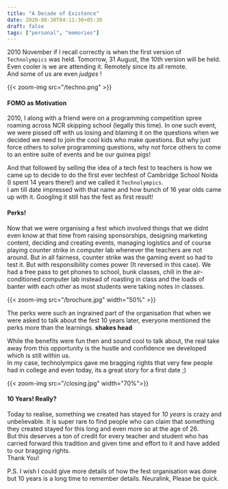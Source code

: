 ```yaml
---
title: "A Decade of Existence"
date: 2020-08-30T04:11:30+05:30
draft: false
tags: ["personal", "memories"]
---
```



2010 November if I recall correctly is when the first version of `Technolympics` was held. Tomorrow, 31 August, the 10th version will be held. 
Even cooler is we are attending it. Remotely since its all remote.  
And some of us are even _judges_ !

{{< zoom-img src="/techno.png" >}}


#### FOMO as Motivation

2010, I along with a friend were on a programming competition spree roaming across NCR skipping school (legally this time). In one such event, we were pissed off with us losing and blaming it on the questions when we decided we need to join the cool kids who make questions. But why just force others to solve programming questions, why not force others to come to an entire suite of events and be our guinea pigs! 

And that followed by selling the idea of a tech fest to teachers is how we came up to decide to do the first ever techfest of Cambridge School Noida (I spent 14 years there!) and we called it `Technolympics`.  
I am till date impressed with that name and how bunch of 16 year olds came up with it. Googling it still has the fest as first result!

#### Perks!

Now that we were organising a fest which involved things that we didnt even know at that time from raising sponsorships, designing marketing content, deciding and creating events, managing logistics and of course playing counter strike in computer lab whenever the teachers are not around. But in all fairness, counter strike was the gaming event so had to test it.
But with responsibility comes power (It reversed in this case). We had a free pass to get phones to school, bunk classes, chill in the air-conditioned computer lab instead of roasting in class and the loads of banter with each other as most students were taking notes in classes.

{{< zoom-img src="/brochure.jpg" width="50%" >}}

The perks were such an ingrained part of the organisation that when we were asked to talk about the fest 10 years later, everyone mentioned the perks more than the learnings. __shakes head__

While the benefits were fun then and sound cool to talk about, the real take away from this opportunity is the hustle and confidence we developed which is still within us.  
In my case, technolympics gave me bragging rights that very few people had in college and even today, its a great story for a first date ;)

{{< zoom-img src="/closing.jpg" width="70%">}}


#### 10 Years! Really?

Today to realise, something we created has stayed for *10 years* is crazy and unbelievable. It is super rare to find people who can claim that something they created stayed for this long and even more so at the age of 26.  
But this deserves a ton of credit for every teacher and student who has carried forward this tradition and given time and effort to it and have added to our bragging rights.  
Thank You!




P.S. I wish I could give more details of how the fest organisation was done but 10 years is a long time to remember details. Neuralink, Please be quick.













